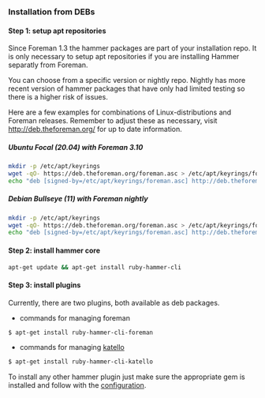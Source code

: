 ### Installation from DEBs

#### Step 1: setup apt repositories

Since Foreman 1.3 the hammer packages are part of your installation repo.
It is only necessary to setup apt repositories if you are installing Hammer separatly from Foreman.

You can choose from a specific version or nightly repo.
Nightly has more recent version of hammer packages that have only had limited testing so there is a higher risk of issues.

Here are a few examples for combinations of Linux-distributions and Foreman releases.
Remember to adjust these as necessary, visit http://deb.theforeman.org/ for up to date information.

##### Ubuntu Focal (20.04) with Foreman 3.10

```bash
mkdir -p /etc/apt/keyrings
wget -qO- https://deb.theforeman.org/foreman.asc > /etc/apt/keyrings/foreman.asc
echo "deb [signed-by=/etc/apt/keyrings/foreman.asc] http://deb.theforeman.org/ focal 3.10" > /etc/apt/sources.list.d/foreman.list
```

##### Debian Bullseye (11) with Foreman nightly

```bash
mkdir -p /etc/apt/keyrings
wget -qO- https://deb.theforeman.org/foreman.asc > /etc/apt/keyrings/foreman.asc
echo "deb [signed-by=/etc/apt/keyrings/foreman.asc] http://deb.theforeman.org/ bullseye nightly" > /etc/apt/sources.list.d/foreman.list
```

#### Step 2: install hammer core

```bash
apt-get update && apt-get install ruby-hammer-cli
```

#### Step 3: install plugins
Currently, there are two plugins, both available as deb packages.

 - commands for managing foreman

```bash
$ apt-get install ruby-hammer-cli-foreman
```

 - commands for managing [katello](https://github.com/Katello/katello)

```bash
$ apt-get install ruby-hammer-cli-katello
```

To install any other hammer plugin just make sure the appropriate gem is installed and follow with the [configuration](installation.md#configuration).

